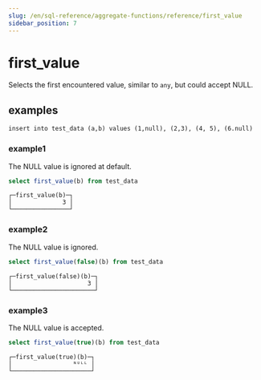 ```yaml
---
slug: /en/sql-reference/aggregate-functions/reference/first_value
sidebar_position: 7
---
```


# first_value

Selects the first encountered value, similar to `any`, but could accept NULL.

## examples

```sq;
insert into test_data (a,b) values (1,null), (2,3), (4, 5), (6.null)
```

### example1
The NULL value is ignored at default.
```sql
select first_value(b) from test_data
```

```text
┌─first_value(b)─┐
│              3 │
└────────────────┘
```

### example2
The NULL value is ignored.
```sql
select first_value(false)(b) from test_data
```

```text
┌─first_value(false)(b)─┐
│                     3 │
└───────────────────────┘
```

### example3
The NULL value is accepted.
```sql
select first_value(true)(b) from test_data
```

```text
┌─first_value(true)(b)─┐
│                 ᴺᵁᴸᴸ │
└──────────────────────┘
```


